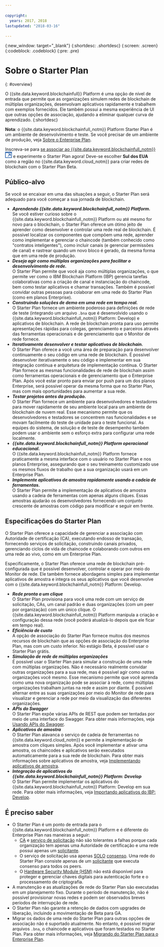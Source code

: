 ```yaml
---

copyright:
  years: 2017, 2018
lastupdated: "2018-03-16"

---
```


{:new_window: target="_blank"}
{:shortdesc: .shortdesc}
{:screen: .screen}
{:codeblock: .codeblock}
{:pre: .pre}

# Sobre o Starter Plan
{: #overview}

O {{site.data.keyword.blockchainfull}} Platform é uma opção de nível de entrada que permite que as organizações simulem redes de blockchain de múltiplas organizações, desenvolvam aplicativos rapidamente e trabalhem com exemplos fornecidos. Ele também possui a mesma experiência de UI que outras opções de associação, ajudando a eliminar qualquer curva de aprendizado.
{:shortdesc}

**Nota**: o {{site.data.keyword.blockchainfull_notm}} Platform Starter Plan é um ambiente de desenvolvimento e teste. Se você precisar de um ambiente de produção, veja [Sobre o Enterprise Plan](enterprise_plan.html).

Inscreva-se para [se associar ao {{site.data.keyword.blockchainfull_notm}}![Ícone de link externo](images/external_link.svg "Ícone de link externo")](https://console.bluemix.net/catalog/services/blockchain?env_id=ibm:yp:us-south&taxonomyNavigation=apps) e experimente o Starter Plan agora! Deve-se escolher **Sul dos EUA** como a região no {{site.data.keyword.cloud_notm}} para criar redes de blockchain com o Starter Plan Beta.


## Público-alvo

Se você se encaixar em uma das situações a seguir, o Starter Plan será adequado para você começar a sua jornada de blockchain.
- **_Aprendendo {{site.data.keyword.blockchainfull_notm}} Platform._**  
    Se você estiver curioso sobre o {{site.data.keyword.blockchainfull_notm}} Platform ou até mesmo for novo para o blockchain, o Starter Plan oferece um ótimo jeito de aprender como desenvolver e controlar uma rede real de blockchain. É possível localizar os componentes que compõem uma rede, aprender como implementar e gerenciar o chaincode (também conhecido como "contratos inteligentes"), como incluir canais (e gerenciar permissões de canal) e rastrear quando um novo bloco é gerado, da mesma forma que em uma rede de produção. 
- **_Deseja agir como múltiplas organizações para facilitar o desenvolvimento de rede._**  
    O Starter Plan permite que você aja como múltiplas organizações, o que permite ver como o IBM Blockchain Platform (IBP) gerencia tarefas colaborativas como a criação de canal e instanciação do chaincode, bem como testar aplicativos e chamar transações. Também é possível convidar outras pessoas para colaborar em uma rede do Starter Plan (como em planos Enterprise).
- **_Construindo soluções de demo em uma rede em tempo real._**  
    O Starter Plan fornece um ambiente poderoso para definições de rede de teste (integrando um arquivo `.bna` que é desenvolvido usando o {{site.data.keyword.blockchainfull_notm}} Platform: Develop) e aplicativos de blockchain. A rede de blockchain pronta para uso permite apresentações rápidas para colegas, gerenciamento e parceiros através das ferramentas operacionais e de gerenciamento que o Monitor de rede fornece.
- **_Iterativamente desenvolver e testar aplicativos de blockchain._**  
    O Starter Plan oferece a você uma área de preparação para desenvolver continuamente o seu código em uma rede de blockchain. É possível desenvolver iterativamente o seu código e implementar em sua integração contínua e arquitetura de implementação contínua. O Starter Plan fornece as mesmas funcionalidades de rede de blockchain assim como ferramentas operacionais e de gerenciamento que o Enterprise Plan. Após você estar pronto para enviar por push para um dos planos Enterprise, será possível operar da mesma forma que no Starter Plan, mas com mais oportunidades para aumentar a sua rede.
- **_Testar projetos antes da produção._**  
    O Starter Plan fornece um ambiente para desenvolvedores e testadores para mover rapidamente de seu ambiente local para um ambiente de blockchain de nuvem real. Esse mecanismo permite que os desenvolvedores e testadores se concentrem nas funcionalidades e se movam facilmente do teste de unidade para o teste funcional. As equipes do sistema, de solução e de teste de desempenho também podem usar o ambiente sem o esforço extra para configurar uma rede localmente.
- **_{{site.data.keyword.blockchainfull_notm}} Platform operacional educacional._**  
    O {{site.data.keyword.blockchainfull_notm}} Platform fornece praticamente a mesma interface com o usuário<!--the same user interface--> no Starter Plan e nos planos Enterprise, assegurando que o seu treinamento customizado use os mesmos fluxos de trabalho que a sua organização usará em um Enterprise Plan.
- **_Implemente aplicativos de amostra rapidamente usando a cadeia de ferramentas._**  
    O Starter Plan permite a implementação de aplicativos de amostra usando a cadeia de ferramentas com apenas alguns cliques. Essas amostras ajudarão os desenvolvedores fornecendo um conjunto crescente de amostras com código para modificar e seguir em frente.


## Especificações do Starter Plan

O Starter Plan oferece a capacidade de gerenciar a associação com Autoridade de certificação (CA), executando endosso de transação, fornecendo serviços de solicitação, construindo canais privados, gerenciando ciclos de vida de chaincode e colaborando com outros em uma rede ao vivo, como em um Enterprise Plan.

Especificamente, o Starter Plan oferece uma rede de blockchain pré-configurada que é possível desenvolver, controlar e operar por meio do Monitor de rede. Ele também fornece abordagens simples para implementar aplicativos de amostra e integra os seus aplicativos que você desenvolve com o {{site.data.keyword.blockchainfull_notm}} Platform: Develop.

- **_Rede pronta a um clique_**  
    O Starter Plan provisiona para você uma rede com um serviço de solicitação, CAs, um canal padrão e duas organizações (com um peer por organização) com um único clique. O {{site.data.keyword.blockchainfull_notm}} Platform manipula a criação e configuração dessa rede (você poderá atualizá-lo depois que ele ficar em tempo real). <!--The free trial provides you up to two organizations and two peers.-->
- **_Eficiência de custo_**  
    A opção de associação do Starter Plan fornece muitos dos mesmos recursos de blockchain que as opções de associação do Enterprise Plan, mas com um custo inferior. <!--During a trial period of Starter Plan, you can provision a blockchain network with basic network resources for free.-->No estágio Beta, é possível usar o Starter Plan grátis.
- **_Simulação de rede de múltiplas organizações_**  
    É possível usar o Starter Plan para simular a construção de uma rede com múltiplas organizações. Não é necessário realmente convidar outras organizações para a sua rede, mas é possível agir como outras organizações você mesmo. Esse mecanismo permite que você aprenda como uma nova organização pode se associar à rede, como múltiplas organizações trabalham juntas na rede e assim por diante. É possível alternar entre as suas organizações por meio do Monitor de rede para visualizar e gerenciar a rede por meio da visualização das diferentes organizações.
    <!--**Note**: It might cause extra cost if you exceed the free trial resource limits of two organizations and two peers.-->
- **_APIs do Swagger_**  
    O Starter Plan expõe várias APIs de REST que podem ser tentadas por meio de uma interface do Swagger. Para obter mais informações, veja [Usando APIs do Swagger](swagger_apis.html).
- **_Aplicativos de amostra_**  
    O Starter Plan alavanca o serviço de cadeia de ferramentas no {{site.data.keyword.cloud_notm}} e permite a implementação de amostra com cliques simples. Após você implementar e ativar uma amostra, os chaincodes e aplicativos serão executados automaticamente para a sua rede de blockchain. Para obter mais informações sobre aplicativos de amostra, veja [Implementando aplicativos de amostra](howto/prebuilt_samples.html).
- **_Integração de aplicativos do {{site.data.keyword.blockchainfull_notm}} Platform: Develop_**  
    O Starter Plan permite implementar os aplicativos do {{site.data.keyword.blockchainfull_notm}} Platform: Develop em sua rede. Para obter mais informações, veja [Importando aplicativos do IBP: Develop](link).

<!--
## Migrate to enterprise membership options
After you are confident to run your real business in {{site.data.keyword.blockchainfull_notm}} Platform, you can migrate from Starter Plan to Enterprise Plan.
-->

<!--
## Pricing
Starter Plan offers you a free trial for 60 days.  During the trial period, you can have a blockchain network with the basic configuration of 2 organizations and 1 peer per each organization.  After the trial period, you must pay $300 per month for your network with the same basic configuration.  If you need more peers, you must pay $75 per month for each additional peer.
The monthly fees are prorated and billed daily. For example, a member with basic network configuration (associated fee of $300) and 2 additional peers (per peer fee of $75 X 2 peers) needs to pay $450 every month. If the month has 30 days, the member pays $15 ($450/30) every day.
Network members can pay their bill with their own {{site.data.keyword.cloud_notm}} accounts that contain the space to create the network instance.  Alternatively, one network member can cover the bill for all members in the network.  For more details about how to pay for the blockchain networks, see [Paying for the network](howto/pay_for_the_network.html).
-->

## É preciso saber

- O Starter Plan é um ponto de entrada para o {{site.data.keyword.blockchainfull_notm}} Platform e é diferente do Enterprise Plan nas maneiras a seguir:
    - [CA](glossary.html#ca) e [serviço de solicitação](glossary.html#orderer) não são tolerantes a falhas porque cada organização tem apenas uma Autoridade de certificação e uma rede possui apenas um [solicitante](glossary.html#orderer).
    - O serviço de solicitação usa apenas [SOLO](glossary.html#SOLO) [consenso](glossary.html#consensus). Uma rede do Starter Plan consiste apenas de um [solicitante](glossary.html#orderer) que executa consenso para todos os peers.
    - O [Hardware Security Module (HSM)](glossary.html#hsm) não está disponível para proteger e gerenciar chaves digitais para autenticação forte e o processamento de criptografia.
- A manutenção e as atualizações de rede do Starter Plan são executadas em um planejamento fixo. Durante o período de manutenção, não é possível provisionar novas redes e podem ser observados breves períodos de interrupção de rede.
- O Starter Plan não garante a retenção de dados com upgrades de liberação, incluindo a movimentação de Beta para GA.
- Migrar os dados de uma rede do Starter Plan para outras opções de associação não é suportado atualmente. No entanto, é possível migrar arquivos `.bna`, o chaincode e aplicativos que foram testados no Starter Plan. Para obter mais informações, veja [Migrando do Starter Plan para o Enterprise Plan](get_start_starter_plan.html#migrate).
